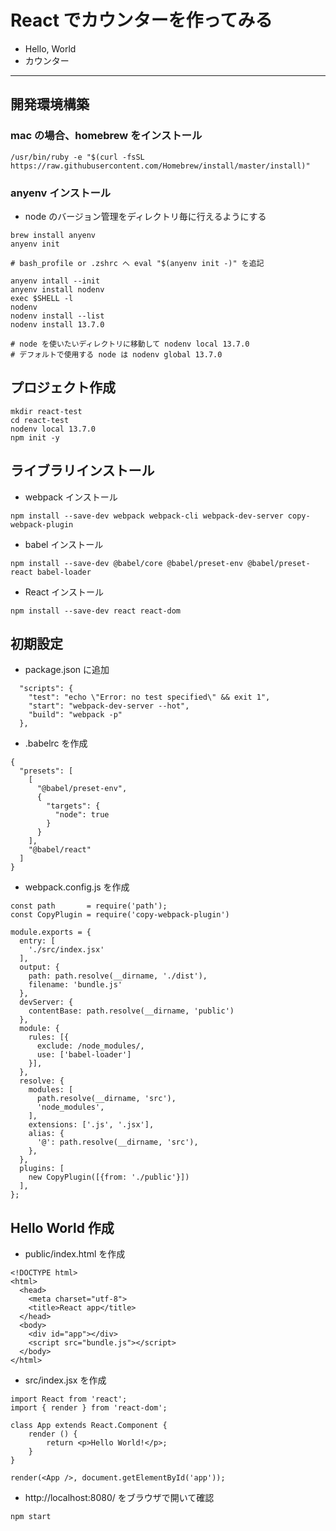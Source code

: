 # React でカウンターを作ってみる
- Hello, World
- カウンター
***

## 開発環境構築
### mac の場合、homebrew をインストール
```
/usr/bin/ruby -e "$(curl -fsSL https://raw.githubusercontent.com/Homebrew/install/master/install)"
```
### anyenv インストール
- node のバージョン管理をディレクトリ毎に行えるようにする
```
brew install anyenv
anyenv init

# bash_profile or .zshrc へ eval "$(anyenv init -)" を追記

anyenv intall --init
anyenv install nodenv
exec $SHELL -l
nodenv
nodenv install --list
nodenv install 13.7.0

# node を使いたいディレクトリに移動して nodenv local 13.7.0
# デフォルトで使用する node は nodenv global 13.7.0
```

## プロジェクト作成
```
mkdir react-test
cd react-test
nodenv local 13.7.0
npm init -y
```

## ライブラリインストール
- webpack インストール
```
npm install --save-dev webpack webpack-cli webpack-dev-server copy-webpack-plugin
```

- babel インストール
```
npm install --save-dev @babel/core @babel/preset-env @babel/preset-react babel-loader
```

- React インストール
```
npm install --save-dev react react-dom
```

## 初期設定
- package.json に追加
```
  "scripts": {
    "test": "echo \"Error: no test specified\" && exit 1",
    "start": "webpack-dev-server --hot",
    "build": "webpack -p"
  },
```

- .babelrc を作成
```
{
  "presets": [
    [
      "@babel/preset-env",
      {
        "targets": {
          "node": true
        }
      }
    ],
    "@babel/react"
  ]
}
```

- webpack.config.js を作成
```
const path       = require('path');
const CopyPlugin = require('copy-webpack-plugin')

module.exports = {
  entry: [ 
    './src/index.jsx' 
  ], 
  output: { 
    path: path.resolve(__dirname, './dist'),
    filename: 'bundle.js'
  }, 
  devServer: {
    contentBase: path.resolve(__dirname, 'public')
  },
  module: { 
    rules: [{ 
      exclude: /node_modules/, 
      use: ['babel-loader']
    }], 
  },
  resolve: { 
    modules: [
      path.resolve(__dirname, 'src'),
      'node_modules',
    ],
    extensions: ['.js', '.jsx'],
    alias: {
      '@': path.resolve(__dirname, 'src'),
    },
  },
  plugins: [
    new CopyPlugin([{from: './public'}])
  ],
}; 
```

## Hello World 作成
- public/index.html を作成
```
<!DOCTYPE html>
<html>
  <head>
    <meta charset="utf-8">
    <title>React app</title>
  </head>
  <body>
    <div id="app"></div>
    <script src="bundle.js"></script>
  </body>
</html>
```

- src/index.jsx を作成
```
import React from 'react';
import { render } from 'react-dom';

class App extends React.Component {
    render () {
        return <p>Hello World!</p>;
    }
}

render(<App />, document.getElementById('app'));
```

- http://localhost:8080/ をブラウザで開いて確認
```
npm start
```